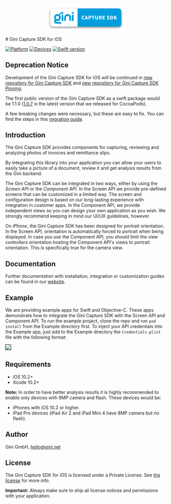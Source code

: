 <p align="center">
<img src="./Documentation/jazzy-theme/assets/img/logo.png" width="250">
</p>
# Gini Capture SDK for iOS

[![Platform](https://img.shields.io/badge/platform-iOS-lightgrey.svg)]()
[![Devices](https://img.shields.io/badge/devices-iPhone%20%7C%20iPad-blue.svg)]()
[![Swift version](https://img.shields.io/badge/swift-5.0-orange.svg)]()

**Deprecation Notice**
 ----------------------

Development of the Gini Capture SDK for iOS will be continued in 
[new repository for Gini Capture SDK](https://github.com/gini/capture-sdk-ios) and
[new repository for Gini Capture SDK Pinning](https://github.com/gini/capture-sdk-pinning-ios).

The first public version of the Gini Capture SDK as a swift package would be 1.1.0 ([1.0.7](https://github.com/gini/gini-capture-sdk-ios/releases/tag/1.0.7) is the latest version that we released for CocoaPods).

A few breaking changes were necessary, but these are easy to fix. You can find the steps in this 
[migration guide](https://developer.gini.net/gini-mobile-ios/GiniCaptureSDK/migration-guide.html).

 ## Introduction

The Gini Capture SDK provides components for capturing, reviewing and analyzing photos of invoices and remittance slips.

By integrating this library into your application you can allow your users to easily take a picture of a document, review it and get analysis results from the Gini backend.

The Gini Capture SDK can be integrated in two ways, either by using the *Screen API* or the *Component API*. In the Screen API we provide pre-defined screens that can be customized in a limited way. The screen and configuration design is based on our long-lasting experience with integration in customer apps. In the Component API, we provide independent views so you can design your own application as you wish. We strongly recommend keeping in mind our UI/UX guidelines, however.

On *iPhone*, the Gini Capture SDK has been designed for portrait orientation. In the Screen API, orientation is automatically forced to portrait when being displayed. In case you use the Component API, you should limit the view controllers orientation hosting the Component API's views to portrait orientation. This is specifically true for the camera view.

## Documentation

Further documentation with installation, integration or customization guides can be found in our [website](http://developer.gini.net/gini-capture-sdk-ios/docs/).

## Example

We are providing example apps for Swift and Objective-C. These apps demonstrate how to integrate the Gini Capture SDK with the Screen API and Component API. To run the example project, clone the repo and run `pod install` from the Example directory first.
To inject your API credentials into the Example app, just add to the Example directory the `Credentials.plist` file with the following format:

<img border=1 src=credentials_plist_format.png/>

## Requirements

- iOS 10.2+
- Xcode 10.2+

**Note:**
In order to have better analysis results it is highly recommended to enable only devices with 8MP camera and flash. These devices would be:

* iPhones with iOS 10.2 or higher.
* iPad Pro devices (iPad Air 2 and iPad Mini 4 have 8MP camera but no flash).

## Author

Gini GmbH, hello@gini.net

## License

The Gini Capture SDK for iOS is licensed under a Private License. See [the license](http://developer.gini.net/gini-capture-sdk-ios/docs/license.html) for more info.

**Important:** Always make sure to ship all license notices and permissions with your application.
